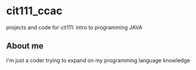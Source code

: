 # cit111_ccac
projects and code for cit111: intro to programming JAVA
## About me
I'm just a coder trying to expand on my programming language knowledge 
